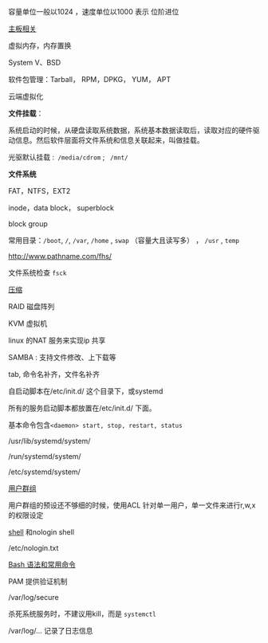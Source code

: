容量单位一般以1024 ，速度单位以1000 表示 位阶进位

[主板相关](./main-board.md)

虚拟内存，内存置换

System V、BSD



软件包管理：Tarball， RPM，DPKG， YUM， APT

云端虚拟化



**文件挂载**：

系统启动的时候，从硬盘读取系统数据，系统基本数据读取后，读取对应的硬件驱动信息。然后软件层面将文件系统和信息关联起来，叫做挂载。

光驱默认挂载 :` /media/cdrom` ; ` /mnt/`



**文件系统**

FAT，NTFS，EXT2

inode，data block， superblock

block group

常用目录：`/boot`,  `/`,  `/var`,  `/home` , `swap` （容量大且读写多） ， `/usr` , `temp` 

http://www.pathname.com/fhs/

文件系统检查 `fsck`



[压缩](./compress.md)



RAID 磁盘阵列

KVM 虚拟机



linux 的NAT 服务来实现ip 共享

SAMBA : 支持文件修改、上下载等



tab, 命令名补齐，文件名补齐



自启动脚本在/etc/init.d/ 这个目录下，或systemd

所有的服务启动脚本都放置在/etc/init.d/ 下面。

基本命令包含`<daemon> start, stop, restart, status`

/usr/lib/systemd/system/

/run/systemd/system/

/etc/systemd/system/



[用户群组](./user-group.md)

用户群组的预设还不够细的时候，使用ACL 针对单一用户，单一文件来进行r,w,x 的权限设定



[shell](./shell.md) 和nologin shell

/etc/nologin.txt

[Bash 语法和常用命令](./bash_20200117.md)



PAM 提供验证机制

/var/log/secure



杀死系统服务时，不建议用kill，而是 `systemctl`



/var/log/...  记录了日志信息